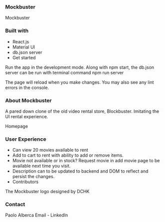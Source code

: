 ### Mockbuster
Mockbuster

### Built with
- React.js
- Material UI
- db.json server
- Get started

Run the app in the development mode. Along with npm start, the db.json server can be run with terminal command npm run server

The page will reload when you make changes.
You may also see any lint errors in the console.

### About Mockbuster
A pared down clone of the old video rental store, Blockbuster. Imitating the UI rental experience.

Homepage

### User Experience
- Can view 20 movies available to rent
- Add to cart to rent with ability to add or remove items.
- Movie not available or in stock? Request movie in add movie page to be available next time you visit.
- Description can to be updated to backend and DOM to reflect and persist the changes.
- Contributors

The Mockbuster logo designed by DCHK

### Contact
Paolo Alberca Email - LinkedIn
